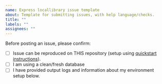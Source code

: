 ```yaml
---
name: Express locallibrary issue template
about: Template for submitting issues, with help language/checks.
title: ""
labels: ""
assignees: ""
---
```


Before posting an issue, please confirm:

- [ ] Issue can be reproduced on THIS repository (setup using [quickstart instructions](https://github.com/mdn/express-locallibrary-tutorial#quick-start)).
- [ ] I am using a clean/fresh database
- [ ] I have provided output logs and information about my environment setup below.
